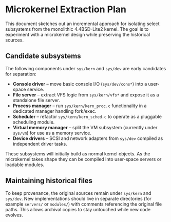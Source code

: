 # Microkernel Extraction Plan

This document sketches out an incremental approach for isolating select subsystems from the monolithic 4.4BSD-Lite2 kernel.  The goal is to experiment with a microkernel design while preserving the historical sources.

## Candidate subsystems

The following components under `sys/kern` and `sys/dev` are early candidates for separation:

- **Console driver** – move basic console I/O (`sys/dev/cons*`) into a user-space service.
- **File server** – extract VFS logic from `sys/kern/vfs*` and expose it as a standalone file server.
- **Process manager** – run `sys/kern/kern_proc.c` functionality in a dedicated manager handling fork/exec.
- **Scheduler** – refactor `sys/kern/kern_sched.c` to operate as a pluggable scheduling module.
- **Virtual memory manager** – split the VM subsystem (currently under `sys/vm`) for use as a memory service.
- **Device drivers** – SCSI and network adapters from `sys/dev` compiled as independent driver tasks.

These subsystems will initially build as normal kernel objects.  As the microkernel takes shape they can be compiled into user-space servers or loadable modules.

## Maintaining historical files

To keep provenance, the original sources remain under `sys/kern` and `sys/dev`.  New implementations should live in separate directories (for example `servers/` or `modules/`) with comments referencing the original file paths.  This allows archival copies to stay untouched while new code evolves.

